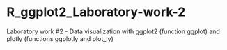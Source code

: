 # R_ggplot2_Laboratory-work-2
Laboratory work #2 - Data visualization with ggplot2 (function ggplot) and plotly (functions ggplotly and plot_ly)
